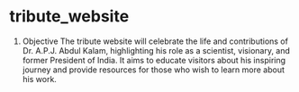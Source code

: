 # tribute_website
1. Objective
The tribute website will celebrate the life and contributions of Dr. A.P.J. Abdul Kalam, highlighting his role as a scientist, visionary, and former President of India. It aims to educate visitors about his inspiring journey and provide resources for those who wish to learn more about his work.
